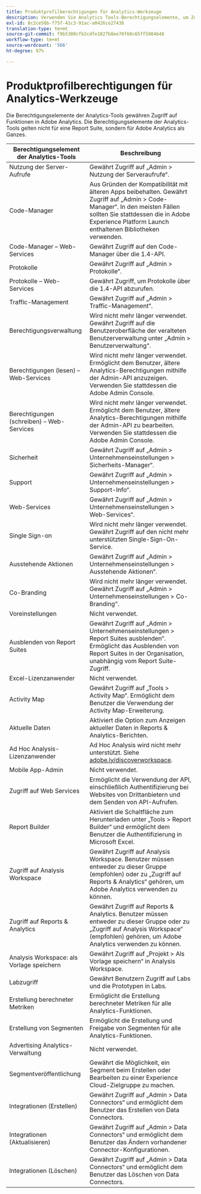 ```yaml
---
title: Produktprofilberechtigungen für Analytics-Werkzeuge
description: Verwenden Sie Analytics Tools-Berechtigungselemente, um Zugriff auf Funktionen in Adobe Analytics zu gewähren.
exl-id: 8c2ce50b-f75f-41c3-91ac-a0426ce27438
translation-type: tm+mt
source-git-commit: f9b5380cfb2cdfe1827b8ee70f60c65ff5004b48
workflow-type: tm+mt
source-wordcount: '566'
ht-degree: 97%

---
```


# Produktprofilberechtigungen für Analytics-Werkzeuge

Die Berechtigungselemente der Analytics-Tools gewähren Zugriff auf Funktionen in Adobe Analytics. Die Berechtigungselemente der Analytics-Tools gelten nicht für eine Report Suite, sondern für Adobe Analytics als Ganzes.

| Berechtigungselement der Analytics-Tools | Beschreibung |
|----|----|
| Nutzung der Server-Aufrufe | Gewährt Zugriff auf „Admin > Nutzung der Serveraufrufe“. |
| Code-Manager | Aus Gründen der Kompatibilität mit älteren Apps beibehalten. Gewährt Zugriff auf „Admin > Code-Manager“. In den meisten Fällen sollten Sie stattdessen die in Adobe Experience Platform Launch enthaltenen Bibliotheken verwenden. |
| Code-Manager – Web-Services | Gewährt Zugriff auf den Code-Manager über die 1.4-API. |
| Protokolle | Gewährt Zugriff auf „Admin > Protokolle“. |
| Protokolle – Web-Services | Gewährt Zugriff, um Protokolle über die 1.4-API abzurufen. |
| Traffic-Management | Gewährt Zugriff auf „Admin > Traffic-Management“. |
| Berechtigungsverwaltung | Wird nicht mehr länger verwendet. Gewährt Zugriff auf die Benutzeroberfläche der veralteten Benutzerverwaltung unter „Admin > Benutzerverwaltung“. |
| Berechtigungen (lesen) – Web-Services | Wird nicht mehr länger verwendet. Ermöglicht dem Benutzer, ältere Analytics-Berechtigungen mithilfe der Admin-API anzuzeigen. Verwenden Sie stattdessen die Adobe Admin Console. |
| Berechtigungen (schreiben) – Web-Services | Wird nicht mehr länger verwendet. Ermöglicht dem Benutzer, ältere Analytics-Berechtigungen mithilfe der Admin-API zu bearbeiten. Verwenden Sie stattdessen die Adobe Admin Console. |
| Sicherheit | Gewährt Zugriff auf „Admin > Unternehmenseinstellungen > Sicherheits-Manager“. |
| Support | Gewährt Zugriff auf „Admin > Unternehmenseinstellungen > Support-Info“. |
| Web-Services | Gewährt Zugriff auf „Admin > Unternehmenseinstellungen > Web-Services“. |
| Single Sign-on | Wird nicht mehr länger verwendet. Gewährt Zugriff auf den nicht mehr unterstützten Single-Sign-On-Service. |
| Ausstehende Aktionen | Gewährt Zugriff auf „Admin > Unternehmenseinstellungen > Ausstehende Aktionen“. |
| Co-Branding | Wird nicht mehr länger verwendet. Gewährt Zugriff auf „Admin > Unternehmenseinstellungen > Co-Branding“. |
| Voreinstellungen | Nicht verwendet. |
| Ausblenden von Report Suites | Gewährt Zugriff auf „Admin > Unternehmenseinstellungen > Report Suites ausblenden“. Ermöglicht das Ausblenden von Report Suites in der Organisation, unabhängig vom Report Suite-Zugriff. |
| Excel-Lizenzanwender | Nicht verwendet. |
| Activity Map | Gewährt Zugriff auf „Tools > Activity Map“. Ermöglicht dem Benutzer die Verwendung der Activity Map-Erweiterung. |
| Aktuelle Daten | Aktiviert die Option zum Anzeigen aktueller Daten in Reports &amp; Analytics-Berichten. |
| Ad Hoc Analysis-Lizenzanwender | Ad Hoc Analysis wird nicht mehr unterstützt. Siehe [adobe.ly/discoverworkspace](https://adobe.ly/discoverworkspace). |
| Mobile App-Admin | Nicht verwendet. |
| Zugriff auf Web Services | Ermöglicht die Verwendung der API, einschließlich Authentifizierung bei Websites von Drittanbietern und dem Senden von API-Aufrufen. |
| Report Builder | Aktiviert die Schaltfläche zum Herunterladen unter „Tools > Report Builder“ und ermöglicht dem Benutzer die Authentifizierung in Microsoft Excel. |
| Zugriff auf Analysis Workspace | Gewährt Zugriff auf Analysis Workspace. Benutzer müssen entweder zu dieser Gruppe (empfohlen) oder zu „Zugriff auf Reports &amp; Analytics“ gehören, um Adobe Analytics verwenden zu können. |
| Zugriff auf Reports &amp; Analytics | Gewährt Zugriff auf Reports &amp; Analytics. Benutzer müssen entweder zu dieser Gruppe oder zu „Zugriff auf Analysis Workspace“ (empfohlen) gehören, um Adobe Analytics verwenden zu können. |
| Analysis Workspace: als Vorlage speichern | Gewährt Zugriff auf „Projekt > Als Vorlage speichern“ in Analysis Workspace. |
| Labzugriff | Gewährt Benutzern Zugriff auf Labs und die Prototypen in Labs. |
| Erstellung berechneter Metriken | Ermöglicht die Erstellung berechneter Metriken für alle Analytics-Funktionen. |
| Erstellung von Segmenten | Ermöglicht die Erstellung und Freigabe von Segmenten für alle Analytics-Funktionen. |
| Advertising Analytics-Verwaltung | Nicht verwendet. |
| Segmentveröffentlichung | Gewährt die Möglichkeit, ein Segment beim Erstellen oder Bearbeiten zu einer Experience Cloud-Zielgruppe zu machen. |
| Integrationen (Erstellen) | Gewährt Zugriff auf „Admin > Data Connectors“ und ermöglicht dem Benutzer das Erstellen von Data Connectors. |
| Integrationen (Aktualisieren) | Gewährt Zugriff auf „Admin > Data Connectors“ und ermöglicht dem Benutzer das Ändern vorhandener Connector-Konfigurationen. |
| Integrationen (Löschen) | Gewährt Zugriff auf „Admin > Data Connectors“ und ermöglicht dem Benutzer das Löschen von Data Connectors. |
